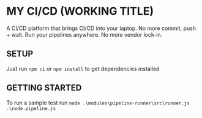 # MY CI/CD (WORKING TITLE)

A CI/CD platform that brings CI/CD into your laptop. No more commit, push + wait. Run your pipelines
anywhere. No more vendor lock-in.

## SETUP

Just run `npm ci` or `npm install` to get dependencies installed

## GETTING STARTED

To run a sample test run `node .\modules\pipeline-runner\src\runner.js .\node.pipeline.js`